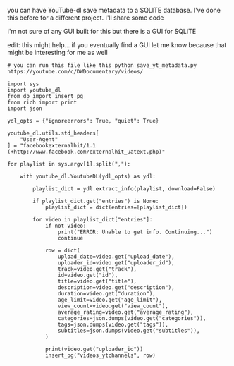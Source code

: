 you can have YouTube-dl save metadata to a SQLITE database. I've done this before for a different project. I'll share some code

I'm not sure of any GUI built for this but there is a GUI for SQLITE

edit: this might help... if you eventually find a GUI let me know because that might be interesting for me as well


    # you can run this file like this python save_yt_metadata.py https://youtube.com/c/DWDocumentary/videos/

    import sys
    import youtube_dl
    from db import insert_pg
    from rich import print
    import json

    ydl_opts = {"ignoreerrors": True, "quiet": True}

    youtube_dl.utils.std_headers[
        "User-Agent"
    ] = "facebookexternalhit/1.1 (+http://www.facebook.com/externalhit_uatext.php)"

    for playlist in sys.argv[1].split(","):

        with youtube_dl.YoutubeDL(ydl_opts) as ydl:

            playlist_dict = ydl.extract_info(playlist, download=False)

            if playlist_dict.get("entries") is None:
                playlist_dict = dict(entries=[playlist_dict])

            for video in playlist_dict["entries"]:
                if not video:
                    print("ERROR: Unable to get info. Continuing...")
                    continue

                row = dict(
                    upload_date=video.get("upload_date"),
                    uploader_id=video.get("uploader_id"),
                    track=video.get("track"),
                    id=video.get("id"),
                    title=video.get("title"),
                    description=video.get("description"),
                    duration=video.get("duration"),
                    age_limit=video.get("age_limit"),
                    view_count=video.get("view_count"),
                    average_rating=video.get("average_rating"),
                    categories=json.dumps(video.get("categories")),
                    tags=json.dumps(video.get("tags")),
                    subtitles=json.dumps(video.get("subtitles")),
                )

                print(video.get("uploader_id"))
                insert_pg("videos_ytchannels", row)
